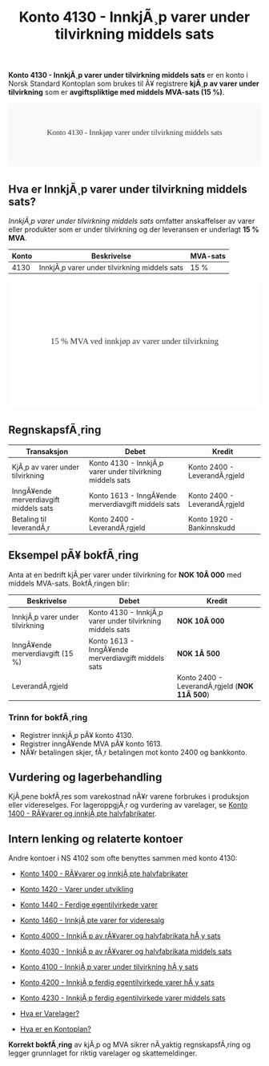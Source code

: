 ﻿---
title: "Konto 4130 - InnkjÃ¸p varer under tilvirkning middels sats"
meta_title: "4130-innkjop-varer-under-tilvirkning-middels-sats"
meta_description: '**Konto 4130 - InnkjÃ¸p varer under tilvirkning middels sats** er en konto i Norsk Standard Kontoplan som brukes til Ã¥ registrere **kjÃ¸p av varer under tilvir...'
slug: 4130-innkjop-varer-under-tilvirkning-middels-sats
type: blog
layout: pages/single
---

**Konto 4130 - InnkjÃ¸p varer under tilvirkning middels sats** er en konto i Norsk Standard Kontoplan som brukes til Ã¥ registrere **kjÃ¸p av varer under tilvirkning** som er **avgiftspliktige med middels MVA-sats (15 %)**.

![Illustrasjon av konto 4130 InnkjÃ¸p varer under tilvirkning middels sats](4130-innkjop-varer-under-tilvirkning-middels-sats-image.svg)

## Hva er InnkjÃ¸p varer under tilvirkning middels sats?

*InnkjÃ¸p varer under tilvirkning middels sats* omfatter anskaffelser av varer eller produkter som er under tilvirkning og der leveransen er underlagt **15 % MVA**.

| Konto | Beskrivelse                                   | MVA-sats |
|-------|-----------------------------------------------|----------|
| 4130  | InnkjÃ¸p varer under tilvirkning middels sats | 15 %     |

![Middels inngÃ¥ende MVA-sats for varer under tilvirkning](4130-mva-middels-sats-tilvirkning.svg)

## RegnskapsfÃ¸ring

| Transaksjon                             | Debet                                               | Kredit                        |
|-----------------------------------------|-----------------------------------------------------|-------------------------------|
| KjÃ¸p av varer under tilvirkning         | Konto 4130 - InnkjÃ¸p varer under tilvirkning middels sats | Konto 2400 - LeverandÃ¸rgjeld  |
| InngÃ¥ende merverdiavgift middels sats   | Konto 1613 - InngÃ¥ende merverdiavgift middels sats        | Konto 2400 - LeverandÃ¸rgjeld  |
| Betaling til leverandÃ¸r                 | Konto 2400 - LeverandÃ¸rgjeld                         | Konto 1920 - Bankinnskudd     |

## Eksempel pÃ¥ bokfÃ¸ring

Anta at en bedrift kjÃ¸per varer under tilvirkning for **NOK 10Â 000** med middels MVA-sats. BokfÃ¸ringen blir:

| Beskrivelse                     | Debet                                               | Kredit                                       |
|---------------------------------|-----------------------------------------------------|-----------------------------------------------|
| InnkjÃ¸p varer under tilvirkning | Konto 4130 - InnkjÃ¸p varer under tilvirkning middels sats | **NOK 10Â 000**                               |
| InngÃ¥ende merverdiavgift (15 %) | Konto 1613 - InngÃ¥ende merverdiavgift middels sats        | **NOK 1Â 500**                                |
| LeverandÃ¸rgjeld                 |                                                     | Konto 2400 - LeverandÃ¸rgjeld (**NOK 11Â 500**) |

### Trinn for bokfÃ¸ring

* Registrer innkjÃ¸p pÃ¥ konto 4130.
* Registrer inngÃ¥ende MVA pÃ¥ konto 1613.
* NÃ¥r betalingen skjer, fÃ¸r betalingen mot konto 2400 og bankkonto.

## Vurdering og lagerbehandling

KjÃ¸pene bokfÃ¸res som varekostnad nÃ¥r varene forbrukes i produksjon eller videreselges. For lageroppgjÃ¸r og vurdering av varelager, se [Konto 1400 - RÃ¥varer og innkjÃ¸pte halvfabrikater](/blogs/kontoplan/1400-raavarer-og-innkjopte-halvfabrikater "Konto 1400 - RÃ¥varer og innkjÃ¸pte halvfabrikater").

## Intern lenking og relaterte kontoer

Andre kontoer i NS 4102 som ofte benyttes sammen med konto 4130:

* [Konto 1400 - RÃ¥varer og innkjÃ¸pte halvfabrikater](/blogs/kontoplan/1400-raavarer-og-innkjopte-halvfabrikater "Konto 1400 - RÃ¥varer og innkjÃ¸pte halvfabrikater")
* [Konto 1420 - Varer under utvikling](/blogs/kontoplan/1420-varer-under-utvikling "Konto 1420 - Varer under utvikling")
* [Konto 1440 - Ferdige egentilvirkede varer](/blogs/kontoplan/1440-ferdige-egentilvirkede-varer "Konto 1440 - Ferdige egentilvirkede varer")
* [Konto 1460 - InnkjÃ¸pte varer for videresalg](/blogs/kontoplan/1460-innkjopte-varer-for-videresalg "Konto 1460 - InnkjÃ¸pte varer for videresalg")
* [Konto 4000 - InnkjÃ¸p av rÃ¥varer og halvfabrikata hÃ¸y sats](/blogs/kontoplan/4000-innkjop-av-raavarer-og-halvfabrikata-hoy-sats "Konto 4000 - InnkjÃ¸p av rÃ¥varer og halvfabrikata hÃ¸y sats")
* [Konto 4030 - InnkjÃ¸p av rÃ¥varer og halvfabrikata middels sats](/blogs/kontoplan/4030-innkjop-av-raavarer-og-halvfabrikata-middels-sats "Konto 4030 - InnkjÃ¸p av rÃ¥varer og halvfabrikata middels sats")
* [Konto 4100 - InnkjÃ¸p varer under tilvirkning hÃ¸y sats](/blogs/kontoplan/4100-innkjop-varer-under-tilvirkning-hoy-sats "Konto 4100 - InnkjÃ¸p varer under tilvirkning hÃ¸y sats")

* [Konto 4200 - InnkjÃ¸p ferdig egentilvirkede varer hÃ¸y sats](/blogs/kontoplan/4200-innkjop-ferdig-egentilvirkede-varer-hoy-sats "Konto 4200 - InnkjÃ¸p ferdig egentilvirkede varer hÃ¸y sats")
* [Konto 4230 - InnkjÃ¸p ferdig egentilvirkede varer middels sats](/blogs/kontoplan/4230-innkjop-ferdig-egentilvirkede-varer-middels-sats "Konto 4230 - InnkjÃ¸p ferdig egentilvirkede varer middels sats")
* [Hva er Varelager?](/blogs/regnskap/hva-er-varelager "Hva er Varelager? Komplett Guide til LagerfÃ¸ring og Verdivurdering")
* [Hva er en Kontoplan?](/blogs/regnskap/hva-er-kontoplan "Hva er en Kontoplan? Komplett Guide til Kontoplaner i Norsk Regnskap")

**Korrekt bokfÃ¸ring** av kjÃ¸p og MVA sikrer nÃ¸yaktig regnskapsfÃ¸ring og legger grunnlaget for riktig varelager og skattemeldinger.

